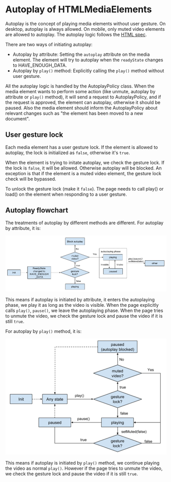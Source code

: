 # Autoplay of HTMLMediaElements

Autoplay is the concept of playing media elements without user gesture. On
desktop, autoplay is always allowed. On mobile, only muted video elements are
allowed to autoplay. The autoplay logic follows
the
[HTML spec](https://html.spec.whatwg.org/multipage/embedded-content.html#media-elements).

There are two ways of initiating autoplay:

* Autoplay by attribute: Setting the `autoplay` attribute on the media element.
  The element will try to autoplay when the `readyState` changes to
  HAVE_ENOUGH_DATA.
* Autoplay by `play()` method: Explicitly calling the `play()` method without
  user gesture.

All the autoplay logic is handled by the AutoplayPolicy class. When the media
element wants to perform some action (like unmute, autoplay by attribute or
`play()` method), it will send a request to AutoplayPolicy, and if the request
is approved, the element can autoplay, otherwise it should be paused. Also the
media element should inform the AutoplayPolicy about relevant changes such as
"the element has been moved to a new document".

## User gesture lock

Each media element has a user gesture lock. If the element is allowed to
autoplay, the lock is initialized as `false`, otherwise it's `true`.

When the element is trying to initate autoplay, we check the gesture lock. If
the lock is `false`, it will be allowed. Otherwise autoplay will be blocked. An
exception is that if the element is a muted video element, the gesture lock
check will be bypassed.

To unlock the gesture lock (make it `false`). The page needs to call play() or
load() on the element when responding to a user gesture.

## Autoplay flowchart

The treatments of autoplay by different methods are different. For autoplay by
attribute, it is:

![Autoplay by attribute](autoplay_by_attribute.png)

This means if autoplay is initiated by attribute, it enters the autoplaying
phase, we play it as long as the video is visible. When the page explicitly
calls `play()`, `pause()`, we leave the autoplaying phase. When the page tries
to unmute the video, we check the gesture lock and pause the video if it is
still `true`.

For autoplay by `play()` method, it is:

![Autoplay by play() method](autoplay_by_play_method.png)

This means if autoplay is initiated by `play()` method, we continue playing the
video as normal `play()`. However if the page tries to unmute the video, we check
the gesture lock and pause the video if it is still `true`.
